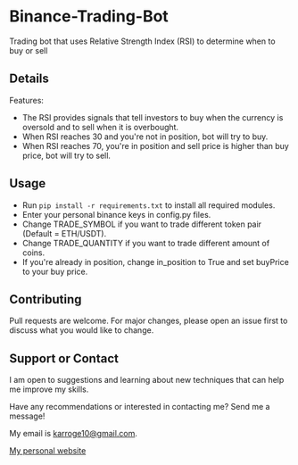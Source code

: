 # Binance-Trading-Bot
 Trading bot that uses Relative Strength Index (RSI) to determine when to buy or sell

## Details
Features:
* The RSI provides signals that tell investors to buy when the currency is oversold and to sell when it is overbought.
* When RSI reaches 30 and you're not in position, bot will try to buy.
* When RSI reaches 70, you're in position and sell price is higher than buy price, bot will try to sell.

## Usage
* Run `pip install -r requirements.txt` to install all required modules.
* Enter your personal binance keys in config.py files.
* Change TRADE_SYMBOL if you want to trade different token pair (Default = ETH/USDT).
* Change TRADE_QUANTITY if you want to trade different amount of coins.
* If you're already in position, change in_position to True and set buyPrice to your buy price.

## Contributing
Pull requests are welcome. For major changes, please open an issue first to discuss what you would like to change.

## Support or Contact
I am open to suggestions and learning about new techniques that can help me improve my skills.

Have any recommendations or interested in contacting me? Send me a message! 

My email is karroge10@gmail.com.

[My personal website](https://egorkabantsov.netlify.app/)

